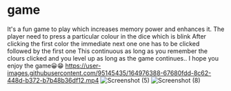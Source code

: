 # game
It's a fun game to play which increases memory power and enhances it.
The player need to press a particular colour in the dice which is blink 
After clicking the first color the immediate next one one has to be clicked followed by the first one
This continuous as long as you remember the clours clicked and you level up as long as the game continues..
      I hope you enjoy the game😀😁
      https://user-images.githubusercontent.com/95145435/164976388-67680fdd-8c62-448d-b372-b7b48b36df12.mp4
![Screenshot (5)](https://user-images.githubusercontent.com/95145435/164976636-aaa9f28e-0667-4dfb-b5b4-55239213f515.png)
![Screenshot (8)](https://user-images.githubusercontent.com/95145435/164976665-32426340-7866-4226-9280-c64190371319.png)

